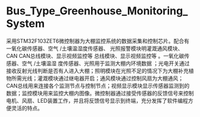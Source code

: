 # Bus_Type_Greenhouse_Monitoring_System
采用STM32F103ZET6微控制器为大棚监控系统的数据采集和控制芯片。配合有一氧化碳传感器、空气 /土壤温湿度传感器、 光照报警模块明灌溉通风模块、 CAN CAN总线模块、显示视频监控等 总线模块、显示视频监控等 。一氧化碳传感器、空气 /土壤温湿 度传感器、光照用于监测大棚内环境数据 ；光电开关通过接收反射光线判断是否有人进入大棚；照明模块在光照不足的情况下为大棚补充植物所需光线；灌溉模块通过继电器开启；通风模块通过控制风扇为大棚通风；CAN总线用来连接各个监测节点与控制节点；视频显示模块显示传感器监测到的数据；监控模块用来监控大棚内图像。微控制器通过接受传感器的反馈信号来控制电机、风扇、LED装置工作，并且将反馈信号显示到终端，充分发挥了软件编程方便灵活的特点。
